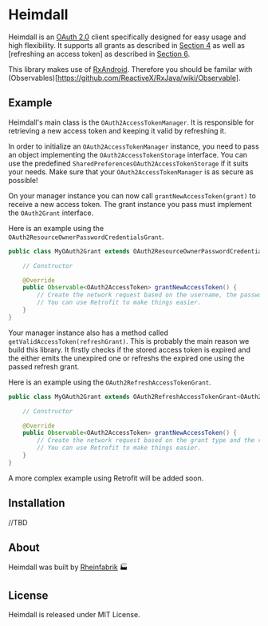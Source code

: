 # Heimdall

Heimdall is an [OAuth 2.0](https://tools.ietf.org/html/rfc6749) client specifically designed for easy usage and high flexibility. It supports all grants as described in [Section 4](https://tools.ietf.org/html/rfc6749#section-4) as well as [refreshing an access token] as described in [Section 6](https://tools.ietf.org/html/rfc6749#section-6).

This library makes use of [RxAndroid](https://github.com/ReactiveX/RxAndroid). Therefore you should be familar with (Observables)[https://github.com/ReactiveX/RxJava/wiki/Observable].

## Example

Heimdall's main class is the `OAuth2AccessTokenManager`. It is responsible for retrieving a new access token and keeping it valid by refreshing it.

In order to initialize an `OAuth2AccessTokenManager` instance, you need to pass an object implementing the `OAuth2AccessTokenStorage` interface. You can use the predefined `SharedPreferencesOAuth2AccessTokenStorage` if it suits your needs. Make sure that your `OAuth2AccessTokenManager` is as secure as possible!

On your manager instance you can now call `grantNewAccessToken(grant)` to receive a new access token. The grant instance you pass must implement the `OAuth2Grant` interface. 

Here is an example using the `OAuth2ResourceOwnerPasswordCredentialsGrant`.

```java 
public class MyOAuth2Grant extends OAuth2ResourceOwnerPasswordCredentialsGrant<OAuth2AccessToken> {

    // Constructor

    @Override
    public Observable<OAuth2AccessToken> grantNewAccessToken() {
        // Create the network request based on the username, the password and the grant type.
        // You can use Retrofit to make things easier.
    }
}
```

Your manager instance also has a method called `getValidAccessToken(refreshGrant)`. This is probably the main reason we build this library. It firstly checks if the stored access token is expired and the either emits the unexpired one or refreshs the expired one using the passed refresh grant. 

Here is an example using the `OAuth2RefreshAccessTokenGrant`.

```java 
public class MyOAuth2Grant extends OAuth2RefreshAccessTokenGrant<OAuth2AccessToken> {

    // Constructor

    @Override
    public Observable<OAuth2AccessToken> grantNewAccessToken() {
        // Create the network request based on the grant type and the refresh token.
        // You can use Retrofit to make things easier.
    }
}
```

A more complex example using Retrofit will be added soon.

## Installation

//TBD

## About

Heimdall was built by [Rheinfabrik](http://www.rheinfabrik.de) :factory:

## License

Heimdall is released under MIT License.
